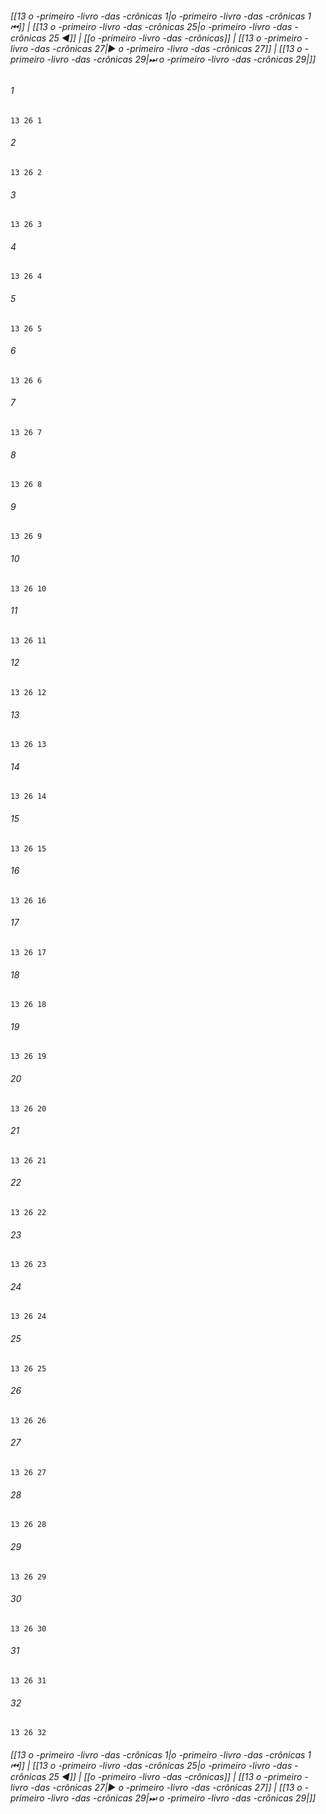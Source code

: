 
###### [[13 o -primeiro -livro -das -crônicas 1|o -primeiro -livro -das -crônicas 1 ⏮]] | [[13 o -primeiro -livro -das -crônicas 25|o -primeiro -livro -das -crônicas 25 ◀]] | [[o -primeiro -livro -das -crônicas]] | [[13 o -primeiro -livro -das -crônicas 27|▶ o -primeiro -livro -das -crônicas 27]] | [[13 o -primeiro -livro -das -crônicas 29|⏭ o -primeiro -livro -das -crônicas 29|]]

###### 1
``` verse
13 26 1 
```
###### 2
``` verse
13 26 2 
```
###### 3
``` verse
13 26 3 
```
###### 4
``` verse
13 26 4 
```
###### 5
``` verse
13 26 5 
```
###### 6
``` verse
13 26 6 
```
###### 7
``` verse
13 26 7 
```
###### 8
``` verse
13 26 8 
```
###### 9
``` verse
13 26 9 
```
###### 10
``` verse
13 26 10 
```
###### 11
``` verse
13 26 11 
```
###### 12
``` verse
13 26 12 
```
###### 13
``` verse
13 26 13 
```
###### 14
``` verse
13 26 14 
```
###### 15
``` verse
13 26 15 
```
###### 16
``` verse
13 26 16 
```
###### 17
``` verse
13 26 17 
```
###### 18
``` verse
13 26 18 
```
###### 19
``` verse
13 26 19 
```
###### 20
``` verse
13 26 20 
```
###### 21
``` verse
13 26 21 
```
###### 22
``` verse
13 26 22 
```
###### 23
``` verse
13 26 23 
```
###### 24
``` verse
13 26 24 
```
###### 25
``` verse
13 26 25 
```
###### 26
``` verse
13 26 26 
```
###### 27
``` verse
13 26 27 
```
###### 28
``` verse
13 26 28 
```
###### 29
``` verse
13 26 29 
```
###### 30
``` verse
13 26 30 
```
###### 31
``` verse
13 26 31 
```
###### 32
``` verse
13 26 32 
```

###### [[13 o -primeiro -livro -das -crônicas 1|o -primeiro -livro -das -crônicas 1 ⏮]] | [[13 o -primeiro -livro -das -crônicas 25|o -primeiro -livro -das -crônicas 25 ◀]] | [[o -primeiro -livro -das -crônicas]] | [[13 o -primeiro -livro -das -crônicas 27|▶ o -primeiro -livro -das -crônicas 27]] | [[13 o -primeiro -livro -das -crônicas 29|⏭ o -primeiro -livro -das -crônicas 29|]]

